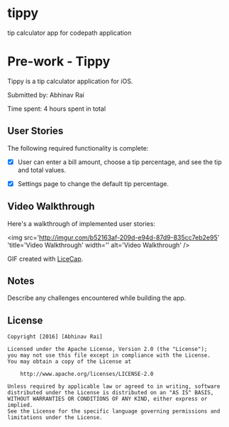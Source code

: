 # tippy
tip calculator app for codepath application

# Pre-work - Tippy

Tippy is a tip calculator application for iOS.

Submitted by: Abhinav Rai

Time spent: 4 hours spent in total

## User Stories

The following required functionality is complete:

* [x] User can enter a bill amount, choose a tip percentage, and see the tip and total values.
* [x] Settings page to change the default tip percentage.


## Video Walkthrough 

Here's a walkthrough of implemented user stories:

<img src='http://imgur.com/b52163af-209d-e94d-87d9-835cc7eb2e95' 'title='Video Walkthrough' width='' alt='Video Walkthrough' />

GIF created with [LiceCap](http://www.cockos.com/licecap/).

## Notes

Describe any challenges encountered while building the app.

## License

    Copyright [2016] [Abhinav Rai]

    Licensed under the Apache License, Version 2.0 (the "License");
    you may not use this file except in compliance with the License.
    You may obtain a copy of the License at

        http://www.apache.org/licenses/LICENSE-2.0

    Unless required by applicable law or agreed to in writing, software
    distributed under the License is distributed on an "AS IS" BASIS,
    WITHOUT WARRANTIES OR CONDITIONS OF ANY KIND, either express or implied.
    See the License for the specific language governing permissions and
    limitations under the License.
